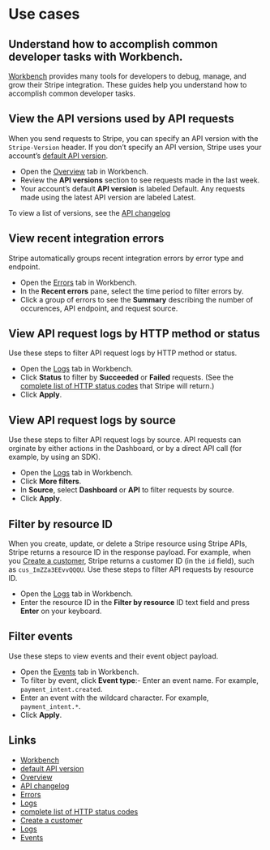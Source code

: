 # Use cases

## Understand how to accomplish common developer tasks with Workbench.

[Workbench](https://docs.stripe.com/workbench) provides many tools for
developers to debug, manage, and grow their Stripe integration. These guides
help you understand how to accomplish common developer tasks.

## View the API versions used by API requests

When you send requests to Stripe, you can specify an API version with the
`Stripe-Version` header. If you don’t specify an API version, Stripe uses your
account’s [default API
version](https://docs.stripe.com/upgrades#how-can-i-upgrade-my-api).

- Open the [Overview](https://dashboard.stripe.com/workbench/overview) tab in
Workbench.
- Review the **API versions** section to see requests made in the last week.
- Your account’s default **API version** is labeled Default. Any requests made
using the latest API version are labeled Latest.

To view a list of versions, see the [API
changelog](https://docs.stripe.com/upgrades#api-versions)

## View recent integration errors

Stripe automatically groups recent integration errors by error type and
endpoint.

- Open the [Errors](https://dashboard.stripe.com/workbench/errors) tab in
Workbench.
- In the **Recent errors** pane, select the time period to filter errors by.
- Click a group of errors to see the **Summary** describing the number of
occurences, API endpoint, and request source.

## View API request logs by HTTP method or status

Use these steps to filter API request logs by HTTP method or status.

- Open the [Logs](https://dashboard.stripe.com/workbench/logs) tab in Workbench.
- Click **Status** to filter by **Succeeded** or **Failed** requests. (See the
[complete list of HTTP status
codes](https://docs.stripe.com/error-low-level#status-codes) that Stripe will
return.)
- Click **Apply**.

## View API request logs by source

Use these steps to filter API request logs by source. API requests can orginate
by either actions in the Dashboard, or by a direct API call (for example, by
using an SDK).

- Open the [Logs](https://dashboard.stripe.com/workbench/logs) tab in Workbench.
- Click **More filters**.
- In **Source**, select **Dashboard** or **API** to filter requests by source.
- Click **Apply**.

## Filter by resource ID

When you create, update, or delete a Stripe resource using Stripe APIs, Stripe
returns a resource ID in the response payload. For example, when you [Create a
customer](https://docs.stripe.com/api/customers/create), Stripe returns a
customer ID (in the `id` field), such as `cus_ImZZa3EEvvQQQU`. Use these steps
to filter API requests by resource ID.

- Open the [Logs](https://dashboard.stripe.com/logs) tab in Workbench.
- Enter the resource ID in the **Filter by resource** ID text field and press
**Enter** on your keyboard.

## Filter events

Use these steps to view events and their event object payload.

- Open the [Events](https://dashboard.stripe.com/events) tab in Workbench.
- To filter by event, click **Event type**:- Enter an event name. For example,
`payment_intent.created`.
- Enter an event with the wildcard character. For example, `payment_intent.*`.
- Click **Apply**.

## Links

- [Workbench](https://docs.stripe.com/workbench)
- [default API
version](https://docs.stripe.com/upgrades#how-can-i-upgrade-my-api)
- [Overview](https://dashboard.stripe.com/workbench/overview)
- [API changelog](https://docs.stripe.com/upgrades#api-versions)
- [Errors](https://dashboard.stripe.com/workbench/errors)
- [Logs](https://dashboard.stripe.com/workbench/logs)
- [complete list of HTTP status
codes](https://docs.stripe.com/error-low-level#status-codes)
- [Create a customer](https://docs.stripe.com/api/customers/create)
- [Logs](https://dashboard.stripe.com/logs)
- [Events](https://dashboard.stripe.com/events)